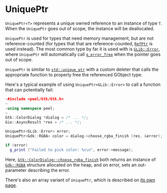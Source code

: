 # UniquePtr

`UniquePtr<T>` represents a unique owned reference to an instance of type `T`.
When the `UniquePtr` goes out of scope, the instance will be deallocated.

`UniquePtr` is used for types that need memory management, but are not
reference-counted (for types that that are reference-counted, [`RefPtr`] is
used instead). The most common type by far it is used with is [`GLib::Error`],
where `UniquePtr` will automatically call [`g_error_free`] when the pointer
goes out of scope.

[`RefPtr`]: ref-ptr.md
[`GLib::Error`]: https://docs.gtk.org/glib/struct.Error.html
[`g_error_free`]: https://docs.gtk.org/glib/method.Error.free.html

`UniquePtr` is similar to [`std::unique_ptr`] with a custom deleter that calls
the appropriate function to properly free the referenced GObject type.

[`std::unique_ptr`]: https://en.cppreference.com/w/cpp/memory/unique_ptr

Here's a typical example of using `UniquePtr<GLib::Error>` to call a function
that can potentially fail:

```cpp
~#include <peel/Gtk/Gtk.h>
~
~using namespace peel;
~
Gtk::ColorDialog *dialog = /* ... */;
Gio::AsyncResult *res = /* ... */;

UniquePtr<GLib::Error> error;
UniquePtr<Gdk::RGBA> color = dialog->choose_rgba_finish (res, &error);

if (error)
  g_print ("Failed to pick color: %s\n", error->message);
```

Here, [`Gtk::ColorDialog::choose_rgba_finish`] both returns an instance of
[`Gdk::RGBA`] structure allocated on the heap, and on error, sets an
out-parameter describing the error.

[`Gtk::ColorDialog::choose_rgba_finish`]: https://docs.gtk.org/gtk4/method.ColorDialog.choose_rgba_finish.html
[`Gdk::RGBA`]: https://docs.gtk.org/gdk4/struct.RGBA.html

There's also an array variant of `UniquePtr`, which is described on
[its own page](unique-ptr-arr.md).
